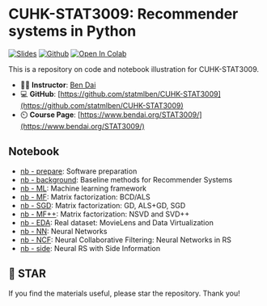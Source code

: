 # **CUHK**-**STAT3009**: Recommender systems in Python
[![Slides](https://img.shields.io/badge/CUHK-STAT3009-blueviolet)](https://www.bendai.org/STAT3009/) [![Github](https://badges.aleen42.com/src/github.svg)](https://github.com/statmlben/CUHK-STAT3009) [![Open In Colab](https://colab.research.google.com/assets/colab-badge.svg)](https://colab.research.google.com/drive/1TLkXIaYA42JcVxrTZBk6adKY8w533Gym?authuser=2#scrollTo=jbpzja31GGj)

This is a repository on code and notebook illustration for CUHK-STAT3009. 

- 👨‍🏫 **Instructor**: [Ben Dai](http://www.bendai.org)
- 💻 **GitHub**: [https://github.com/statmlben/CUHK-STAT3009](https://github.com/statmlben/CUHK-STAT3009)
- ⏲️ **Course Page**: [https://www.bendai.org/STAT3009/](https://www.bendai.org/STAT3009/)

## Notebook

- [nb - prepare](nb_prepare.ipynb): Software preparation 
- [nb - background](nb_background.ipynb): Baseline methods for Recommender Systems
- [nb - ML](nb_ml.ipynb): Machine learning framework
- [nb - MF](nb_mf.ipynb): Matrix factorization: BCD/ALS
- [nb - SGD](nb_SGD.ipynb): Matrix factorization: GD, ALS+GD, SGD
- [nb - MF++](nb_mfpp.ipynb): Matrix factorization: NSVD and SVD++
- [nb - EDA](nb_EDA.ipynb): Real dataset: MovieLens and Data Virtualization
- [nb - NN](nb_nn.ipynb): Neural Networks
- [nb - NCF](nb_ncf.ipynb): Neural Collaborative Filtering: Neural Networks in RS
- [nb - side](nb_side.ipynb): Neural RS with Side Information
<!-- - [nb - correlation RS](nb_correlation.ipynb): Correlation-based Recommender Systems -->

## 🌟 STAR

If you find the materials useful, please star the repository. Thank you!